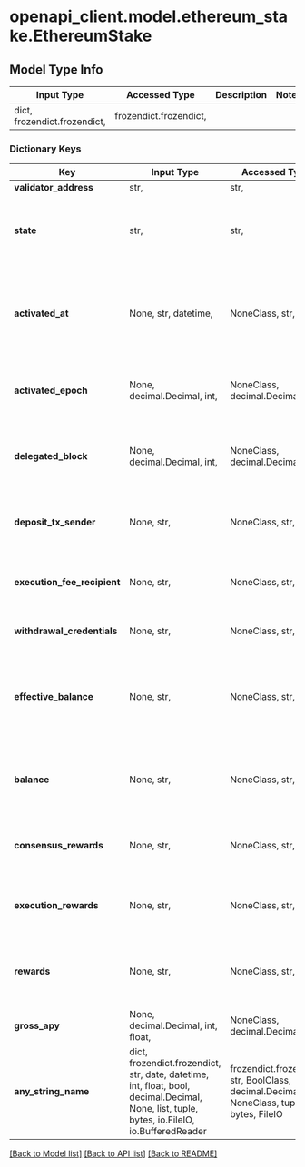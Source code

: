 # openapi_client.model.ethereum_stake.EthereumStake

## Model Type Info
Input Type | Accessed Type | Description | Notes
------------ | ------------- | ------------- | -------------
dict, frozendict.frozendict,  | frozendict.frozendict,  |  | 

### Dictionary Keys
Key | Input Type | Accessed Type | Description | Notes
------------ | ------------- | ------------- | ------------- | -------------
**validator_address** | str,  | str,  |  | [optional] 
**state** | str,  | str,  | State of the Ethereum stake as seen be the consensus layer | [optional] 
**activated_at** | None, str, datetime,  | NoneClass, str,  | Date of activation on the Ethereum consensus layer | [optional] value must conform to RFC-3339 date-time
**activated_epoch** | None, decimal.Decimal, int,  | NoneClass, decimal.Decimal,  | Epoch of activation on the Ethereum consensus layer | [optional] 
**delegated_block** | None, decimal.Decimal, int,  | NoneClass, decimal.Decimal,  | Block at which the corresponding staking transaction was executed | [optional] 
**deposit_tx_sender** | None, str,  | NoneClass, str,  | Address of the sender of the first deposit transaction | [optional] 
**execution_fee_recipient** | None, str,  | NoneClass, str,  | Address of the last recipient of an execution reward | [optional] 
**withdrawal_credentials** | None, str,  | NoneClass, str,  | Ethereum withdrawal credentials | [optional] 
**effective_balance** | None, str,  | NoneClass, str,  | Effective balance in WEI of the stake as seen by the Ethereum consensus layer | [optional] 
**balance** | None, str,  | NoneClass, str,  | Current balance in WEI on the Ethereum consensus layer | [optional] 
**consensus_rewards** | None, str,  | NoneClass, str,  | Sum of consensus rewards in WEI earned by this stake | [optional] 
**execution_rewards** | None, str,  | NoneClass, str,  | Sum of execution rewards in WEI earned by this stake | [optional] 
**rewards** | None, str,  | NoneClass, str,  | Sum of consensus and execution rewards in WEI earned by this stake | [optional] 
**gross_apy** | None, decimal.Decimal, int, float,  | NoneClass, decimal.Decimal,  | Gross annual percentage yield | [optional] 
**any_string_name** | dict, frozendict.frozendict, str, date, datetime, int, float, bool, decimal.Decimal, None, list, tuple, bytes, io.FileIO, io.BufferedReader | frozendict.frozendict, str, BoolClass, decimal.Decimal, NoneClass, tuple, bytes, FileIO | any string name can be used but the value must be the correct type | [optional]

[[Back to Model list]](../../README.md#documentation-for-models) [[Back to API list]](../../README.md#documentation-for-api-endpoints) [[Back to README]](../../README.md)

